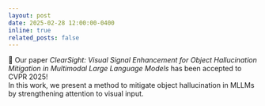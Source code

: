 ```yaml
---
layout: post
date: 2025-02-28 12:00:00-0400
inline: true
related_posts: false
---
```


🎉 Our paper _ClearSight: Visual Signal Enhancement for Object Hallucination Mitigation in Multimodal Large Language Models_ has been accepted to CVPR 2025!<br>
In this work, we present a method to mitigate object hallucination in MLLMs by strengthening attention to visual input.
